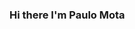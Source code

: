 ### Hi there I'm Paulo Mota

<!--
**paulowiz/paulowiz** is a ✨ _special_ ✨ repository because its `README.md` (this file) appears on your GitHub profile.

Here are some ideas to get you started:

- 🔭 I’m currently working on Python|Machine learning developer Intern
- 🌱 I’m currently learning NLP models and statistcs
- 👯 I’m looking to collaborate on Open Source projects
- 🤔 I’m looking for help with NLP models 
- 💬 Ask me about Python and Machine Learning 
- 📫 How to reach me: https://www.linkedin.com/in/paulo-mota-955218a2/
- 😄 Pronouns: He/his
- ⚡ Fun fact: I like games, animes and code new things
<img src='https://github-readme-stats.vercel.app/api?username=paulowiz'>
